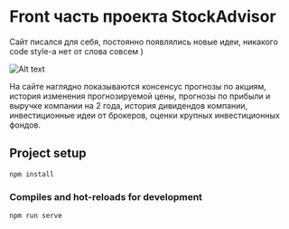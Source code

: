# Front часть проекта StockAdvisor

Сайт писался для себя, постоянно появлялись новые идеи, никакого code style-а нет от слова совсем )

![Alt text](https://i.ibb.co/93hyXjB/Screenshot-from-2022-01-26-10-50-13.png "Главная StockAdvisor")

На сайте наглядно показываются консенсус прогнозы по акциям, история изменения прогнозируемой цены, прогнозы по прибыли и выручке компании на 2 года, история дивидендов компании, инвестиционные идеи от брокеров, оценки крупных инвестиционных фондов.


## Project setup
```
npm install
```

### Compiles and hot-reloads for development
```
npm run serve
```

